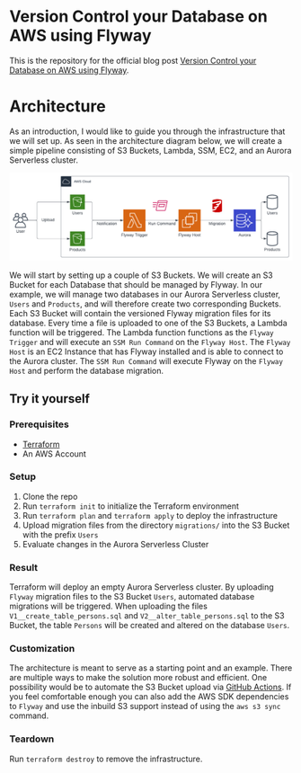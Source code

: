 # Version Control your Database on AWS using Flyway

This is the repository for the official blog post [Version Control your Database on AWS using Flyway](https://www.hendrikhagen.com/blog/2023-03-31-version-control-your-database/).

# Architecture

As an introduction, I would like to guide you through the infrastructure that we will set up. As seen in the architecture diagram below, we will create a simple pipeline consisting of S3 Buckets, Lambda, SSM, EC2, and an Aurora Serverless cluster.

![architecture](media/architecture.png)

We will start by setting up a couple of S3 Buckets. We will create an S3 Bucket for each Database that should be managed by Flyway. In our example, we will manage two databases in our Aurora Serverless cluster, `Users` and `Products`, and will therefore create two corresponding Buckets. Each S3 Bucket will contain the versioned Flyway migration files for its database. Every time a file is uploaded to one of the S3 Buckets, a Lambda function will be triggered. The Lambda function functions as the `Flyway Trigger` and will execute an `SSM Run Command` on the `Flyway Host`. The `Flyway Host` is an EC2 Instance that has Flyway installed and is able to connect to the Aurora cluster. The `SSM Run Command` will execute Flyway on the `Flyway Host` and perform the database migration.

## Try it yourself

### Prerequisites

- [Terraform](https://developer.hashicorp.com/terraform/downloads)
- An AWS Account

### Setup

1. Clone the repo
2. Run `terraform init` to initialize the Terraform environment
3. Run `terraform plan` and `terraform apply` to deploy the infrastructure
4. Upload migration files from the directory `migrations/` into the S3 Bucket with the prefix `Users`
5. Evaluate changes in the Aurora Serverless Cluster

### Result

Terraform will deploy an empty Aurora Serverless cluster. By uploading `Flyway` migration files to the S3 Bucket `Users`, automated database migrations will be triggered. When uploading the files `V1__create_table_persons.sql` and `V2__alter_table_persons.sql` to the S3 Bucket, the table `Persons` will be created and altered on the database `Users`.

### Customization

The architecture is meant to serve as a starting point and an example. There are multiple ways to make the solution more robust and efficient. One possibility would be to automate the S3 Bucket upload via [GitHub Actions](). If you feel comfortable enough you can also add the AWS SDK dependencies to `Flyway` and use the inbuild S3 support instead of using the `aws s3 sync` command.

### Teardown

Run `terraform destroy` to remove the infrastructure.
